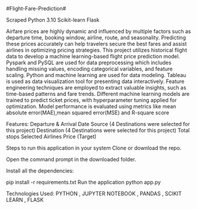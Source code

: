 #Flight-Fare-Prediction#

Scraped Python 3.10 Scikit-learn Flask

Airfare prices are highly dynamic and influenced by multiple factors such as departure time, booking window, airline, route, and seasonality. Predicting these prices accurately can help travelers secure the best fares and assist airlines in optimizing pricing strategies. This project utilizes historical flight data to develop a machine learning-based flight price prediction model. Pyspark and PySQL are used for data preprocessing which includes handling missing values, encoding categorical variables, and feature scaling. Python and machine learning are used for data modeling. Tableau is used as data visualization tool for presenting data interactively. Feature engineering techniques are employed to extract valuable insights, such as time-based patterns and fare trends. Different machine learning models are trained to predict ticket prices, with hyperparameter tuning applied for optimization. Model performance is evaluated using metrics like mean absolute error(MAE),mean squared error(MSE) and R-square score

Features:
Departure & Arrival Date
Source (4 Destinations were selected for this project)
Destination (4 Destinations were selected for this project)
Total stops
Selected Airlines
Price (Target)

Steps to run this application in your system
Clone or download the repo.

Open the command prompt in the downloaded folder.

Install all the dependencies:

pip install -r requirements.txt
Run the application
python app.py

Technologies Used:
    PYTHON , JUPYTER NOTEBOOK , PANDAS , SCIKIT LEARN , FLASK
